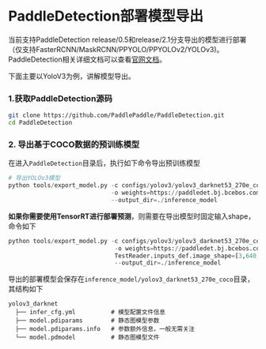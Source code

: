 # PaddleDetection部署模型导出

当前支持PaddleDetection release/0.5和release/2.1分支导出的模型进行部署（仅支持FasterRCNN/MaskRCNN/PPYOLO/PPYOLOv2/YOLOv3)。PaddleDetection相关详细文档可以查看[官网文档](https://github.com/PaddlePaddle/PaddleDetection/tree/release/2.1)。

下面主要以YoloV3为例，讲解模型导出。

### 1.获取PaddleDetection源码

```sh
git clone https://github.com/PaddlePaddle/PaddleDetection.git
cd PaddleDetection
```

### 2. 导出基于COCO数据的预训练模型

在进入`PaddleDetection`目录后，执行如下命令导出预训练模型

```python
# 导出YOLOv3模型
python tools/export_model.py -c configs/yolov3/yolov3_darknet53_270e_coco.yml \
                             -o weights=https://paddledet.bj.bcebos.com/models/yolov3_darknet53_270e_coco.pdparams \
                             --output_dir=./inference_model
```

**如果你需要使用TensorRT进行部署预测**，则需要在导出模型时固定输入shape，命令如下

```python
python tools/export_model.py -c configs/yolov3/yolov3_darknet53_270e_coco.yml \
                              -o weights=https://paddledet.bj.bcebos.com/models/yolov3_darknet53_270e_coco.pdparams \
                              TestReader.inputs_def.image_shape=[3,640,640] \
                              --output_dir=./inference_model
```

导出的部署模型会保存在`inference_model/yolov3_darknet53_270e_coco`目录，其结构如下

```
yolov3_darknet
  ├── infer_cfg.yml          # 模型配置文件信息
  ├── model.pdiparams        # 静态图模型参数
  ├── model.pdiparams.info   # 参数额外信息，一般无需关注
  └── model.pdmodel          # 静态图模型文件
```
